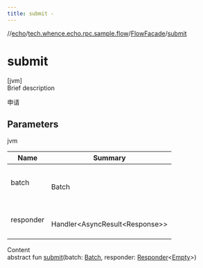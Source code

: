 ```yaml
---
title: submit -
---
```

//[echo](../../index.md)/[tech.whence.echo.rpc.sample.flow](../index.md)/[FlowFacade](index.md)/[submit](submit.md)



# submit  
[jvm]  
Brief description  


申请



## Parameters  
  
jvm  
  
|  Name|  Summary| 
|---|---|
| batch| <br><br>Batch<br><br>
| responder| <br><br>Handler<AsyncResult<Response<Empty>>><br><br>
  
  
Content  
abstract fun [submit](submit.md)(batch: [Batch](../../tech.whence.echo.rpc.request/-batch/index.md), responder: [Responder](../../tech.whence.echo.rpc/index.md#tech.whence.echo.rpc/Responder///PointingToDeclaration/)<[Empty](../../tech.whence.echo.rpc.payload/-empty/index.md)>)  



